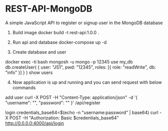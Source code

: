 # REST-API-MongoDB
A simple JavaScript API to register or signup user in the MongoDB database

1. Build image
docker build -t rest-api:1.0.0 .

2. Run api and database
docker-compose up -d

3. Create database and user

docker exec -ti <database-instance> bash
mongosh -u mongo -p 12345
use my_db
db.createUser( { user: "JS1", pwd: "12345", roles: [{ role: "readWrite", db: "info" }] } )
show users

4. Now application is up and running and you can send request with below commands

add user
curl -X POST -H "Content-Type: application/json" -d '{
  "username": "<your-username>",
  "password": "<your-password>"
}' <your-api-url>/api/register

login
credentials_base64=$(echo -n "username:password" | base64)
curl -X POST -H "Authorization: Basic $credentials_base64" http://0.0.0.0:4000/api/login

